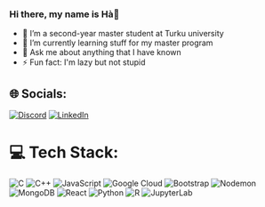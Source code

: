 ### Hi there, my name is Hà👋

- 🔭 I’m a second-year master student at Turku university
- 🌱 I’m currently learning stuff for my master program
- 💬 Ask me about anything that I have known
- ⚡ Fun fact: I'm lazy but not stupid


## 🌐 Socials:
[![Discord](https://img.shields.io/badge/Discord-%237289DA.svg?logo=discord&logoColor=white)](https://discord.com/users/472454551799201794) [![LinkedIn](https://img.shields.io/badge/LinkedIn-%230077B5.svg?logo=linkedin&logoColor=white)](https://www.linkedin.com/in/hakhanhdo/) 

# 💻 Tech Stack:
![C](https://img.shields.io/badge/c-%2300599C.svg?style=for-the-badge&logo=c&logoColor=white) ![C++](https://img.shields.io/badge/c++-%2300599C.svg?style=for-the-badge&logo=c%2B%2B&logoColor=white) ![JavaScript](https://img.shields.io/badge/javascript-%23323330.svg?style=for-the-badge&logo=javascript&logoColor=%23F7DF1E) ![Google Cloud](https://img.shields.io/badge/GoogleCloud-%234285F4.svg?style=for-the-badge&logo=google-cloud&logoColor=white) ![Bootstrap](https://img.shields.io/badge/bootstrap-%238511FA.svg?style=for-the-badge&logo=bootstrap&logoColor=white) ![Nodemon](https://img.shields.io/badge/NODEMON-%23323330.svg?style=for-the-badge&logo=nodemon&logoColor=%BBDEAD) ![MongoDB](https://img.shields.io/badge/MongoDB-%234ea94b.svg?style=for-the-badge&logo=mongodb&logoColor=white) ![React](https://img.shields.io/badge/react-%2320232a.svg?style=for-the-badge&logo=react&logoColor=%2361DAFB) 
![Python](https://img.shields.io/badge/python-%233776AB.svg?style=for-the-badge&logo=python&logoColor=%23FFD43B) 
![R](https://img.shields.io/badge/R-%23276DC3.svg?style=for-the-badge&logo=r&logoColor=white)
![JupyterLab](https://img.shields.io/badge/jupyterlab-%23F37626.svg?style=for-the-badge&logo=jupyter&logoColor=white)


